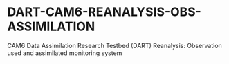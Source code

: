 # DART-CAM6-REANALYSIS-OBS-ASSIMILATION
CAM6 Data Assimilation Research Testbed (DART) Reanalysis: Observation used and assimilated monitoring system

